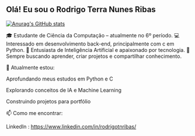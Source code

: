 ## Olá! Eu sou o Rodrigo Terra Nunes Ribas

[![Anurag's GitHub stats](https://github-readme-stats.vercel.app/api?username=rodrigotn-ribas)](https://github.com/anuraghazra/github-readme-stats)

🎓 Estudante de Ciência da Computação – atualmente no 6º período.
💻 Interessado em desenvolvimento back-end, principalmente com c em Python.
🤖 Entusiasta de Inteligência Artificial e apaixonado por tecnologia.
🚀 Sempre buscando aprender, criar projetos e compartilhar conhecimento.

🌱 Atualmente estou:

Aprofundando meus estudos em Python e C

Explorando conceitos de IA e Machine Learning

Construindo projetos para portfólio

📫 Como me encontrar:

LinkedIn : https://www.linkedin.com/in/rodrigotnribas/
